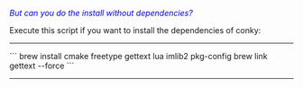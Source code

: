 <span style="color:blue">*But can you do the install without dependencies?*</span>

Execute this script if you want to install the dependencies of conky:

<hr>
```
brew install cmake freetype gettext lua imlib2 pkg-config
brew link gettext --force
```
<hr>
